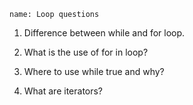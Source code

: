 ```ngMeta
name: Loop questions

```


1. Difference between while and for loop.


2. What is the use of for in loop?


3. Where to use  while true and why?


4. What are iterators?
